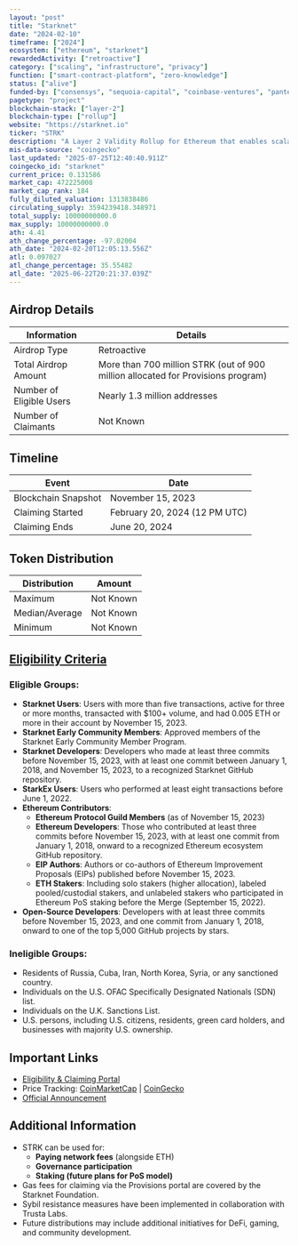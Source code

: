 ```yaml
---
layout: "post"
title: "Starknet"
date: "2024-02-10"
timeframe: ["2024"]
ecosystem: ["ethereum", "starknet"]
rewardedActivity: ["retroactive"]
category: ["scaling", "infrastructure", "privacy"]
function: ["smart-contract-platform", "zero-knowledge"]
status: ["alive"]
funded-by: ["consensys", "sequoia-capital", "coinbase-ventures", "pantera-capital", "polychain-capital", "alameda-research", "paradigm", "multicoin-capital"]
pagetype: "project"
blockchain-stack: ["layer-2"]
blockchain-type: ["rollup"]
website: "https://starknet.io"
ticker: "STRK"
description: "A Layer 2 Validity Rollup for Ethereum that enables scalable and low-cost transactions using STARK cryptography."
mis-data-source: "coingecko"
last_updated: "2025-07-25T12:40:40.911Z"
coingecko_id: "starknet"
current_price: 0.131586
market_cap: 472225008
market_cap_rank: 184
fully_diluted_valuation: 1313838486
circulating_supply: 3594239418.348971
total_supply: 10000000000.0
max_supply: 10000000000.0
ath: 4.41
ath_change_percentage: -97.02004
ath_date: "2024-02-20T12:05:13.556Z"
atl: 0.097027
atl_change_percentage: 35.55482
atl_date: "2025-06-22T20:21:37.039Z"
---
```


## Airdrop Details

| Information              | Details                                                                          |
| ------------------------ | -------------------------------------------------------------------------------- |
| Airdrop Type             | Retroactive                                                                      |
| Total Airdrop Amount     | More than 700 million STRK (out of 900 million allocated for Provisions program) |
| Number of Eligible Users | Nearly 1.3 million addresses                                                     |
| Number of Claimants      | Not Known                                                                        |

## Timeline

| Event               | Date                          |
| ------------------- | ----------------------------- |
| Blockchain Snapshot | November 15, 2023             |
| Claiming Started    | February 20, 2024 (12 PM UTC) |
| Claiming Ends       | June 20, 2024                 |

## Token Distribution

| Distribution   | Amount    |
| -------------- | --------- |
| Maximum        | Not Known |
| Median/Average | Not Known |
| Minimum        | Not Known |

## [Eligibility Criteria](https://provisions.starknet.io)

### Eligible Groups:

- **Starknet Users**: Users with more than five transactions, active for three or more months, transacted with $100+ volume, and had 0.005 ETH or more in their account by November 15, 2023.
- **Starknet Early Community Members**: Approved members of the Starknet Early Community Member Program.
- **Starknet Developers**: Developers who made at least three commits before November 15, 2023, with at least one commit between January 1, 2018, and November 15, 2023, to a recognized Starknet GitHub repository.
- **StarkEx Users**: Users who performed at least eight transactions before June 1, 2022.
- **Ethereum Contributors**:
  - **Ethereum Protocol Guild Members** (as of November 15, 2023)
  - **Ethereum Developers**: Those who contributed at least three commits before November 15, 2023, with at least one commit from January 1, 2018, onward to a recognized Ethereum ecosystem GitHub repository.
  - **EIP Authors**: Authors or co-authors of Ethereum Improvement Proposals (EIPs) published before November 15, 2023.
  - **ETH Stakers**: Including solo stakers (higher allocation), labeled pooled/custodial stakers, and unlabeled stakers who participated in Ethereum PoS staking before the Merge (September 15, 2022).
- **Open-Source Developers**: Developers with at least three commits before November 15, 2023, and one commit from January 1, 2018, onward to one of the top 5,000 GitHub projects by stars.

### Ineligible Groups:

- Residents of Russia, Cuba, Iran, North Korea, Syria, or any sanctioned country.
- Individuals on the U.S. OFAC Specifically Designated Nationals (SDN) list.
- Individuals on the U.K. Sanctions List.
- U.S. persons, including U.S. citizens, residents, green card holders, and businesses with majority U.S. ownership.

## Important Links

- [Eligibility & Claiming Portal](https://provisions.starknet.io)
- Price Tracking: [CoinMarketCap](https://coinmarketcap.com/currencies/starknet) | [CoinGecko](https://www.coingecko.com/en/coins/starknet)
- [Official Announcement](https://medium.com/@StarknetFoundation/introducing-the-starknet-provisions-program-05d03ce13970)

## Additional Information

- STRK can be used for:
  - **Paying network fees** (alongside ETH)
  - **Governance participation**
  - **Staking (future plans for PoS model)**
- Gas fees for claiming via the Provisions portal are covered by the Starknet Foundation.
- Sybil resistance measures have been implemented in collaboration with Trusta Labs.
- Future distributions may include additional initiatives for DeFi, gaming, and community development.